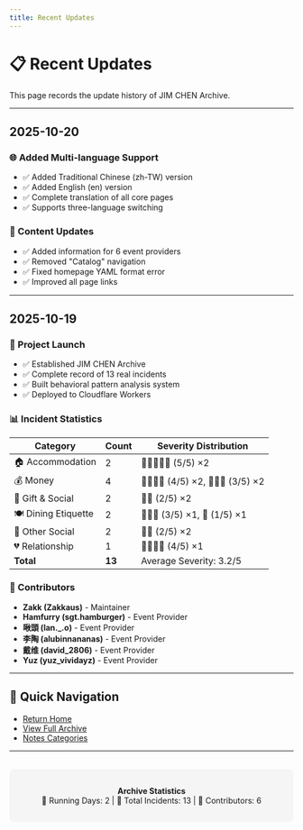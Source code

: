 ```yaml
---
title: Recent Updates
---
```


# 📋 Recent Updates

This page records the update history of JIM CHEN Archive.

---

## 2025-10-20

### 🌐 Added Multi-language Support
- ✅ Added Traditional Chinese (zh-TW) version
- ✅ Added English (en) version
- ✅ Complete translation of all core pages
- ✅ Supports three-language switching

### 📝 Content Updates
- ✅ Added information for 6 event providers
- ✅ Removed "Catalog" navigation
- ✅ Fixed homepage YAML format error
- ✅ Improved all page links

---

## 2025-10-19

### 🎉 Project Launch
- ✅ Established JIM CHEN Archive
- ✅ Complete record of 13 real incidents
- ✅ Built behavioral pattern analysis system
- ✅ Deployed to Cloudflare Workers

### 📊 Incident Statistics
| Category | Count | Severity Distribution |
|----------|-------|----------------------|
| 🏠 Accommodation | 2 | 🔴🔴🔴🔴🔴 (5/5) ×2 |
| 💰 Money | 4 | 🔴🔴🔴🔴 (4/5) ×2, 🔴🔴🔴 (3/5) ×2 |
| 🎁 Gift & Social | 2 | 🔴🔴 (2/5) ×2 |
| 🍽️ Dining Etiquette | 2 | 🔴🔴🔴 (3/5) ×1, 🔴 (1/5) ×1 |
| 📸 Other Social | 2 | 🔴🔴 (2/5) ×2 |
| 💔 Relationship | 1 | 🔴🔴🔴🔴 (4/5) ×1 |
| **Total** | **13** | Average Severity: 3.2/5 |

### 👥 Contributors
- **Zakk (Zakkaus)** - Maintainer
- **Hamfurry (sgt.hamburger)** - Event Provider
- **啾頭 (lan._.o)** - Event Provider
- **李陶 (alubinnananas)** - Event Provider
- **戴维 (david_2806)** - Event Provider
- **Yuz (yuz_vividayz)** - Event Provider

---

## 🔗 Quick Navigation

- [Return Home](/en/)
- [View Full Archive](/en/notes/📦%20Inbox/JIM%20CHEN)
- [Notes Categories](/en/notes/)

---

<div style="text-align: center; margin-top: 2rem; padding: 1rem; background: #f5f5f5; border-radius: 8px;">

**Archive Statistics**  
📅 Running Days: 2 | 📝 Total Incidents: 13 | 👥 Contributors: 6

</div>
